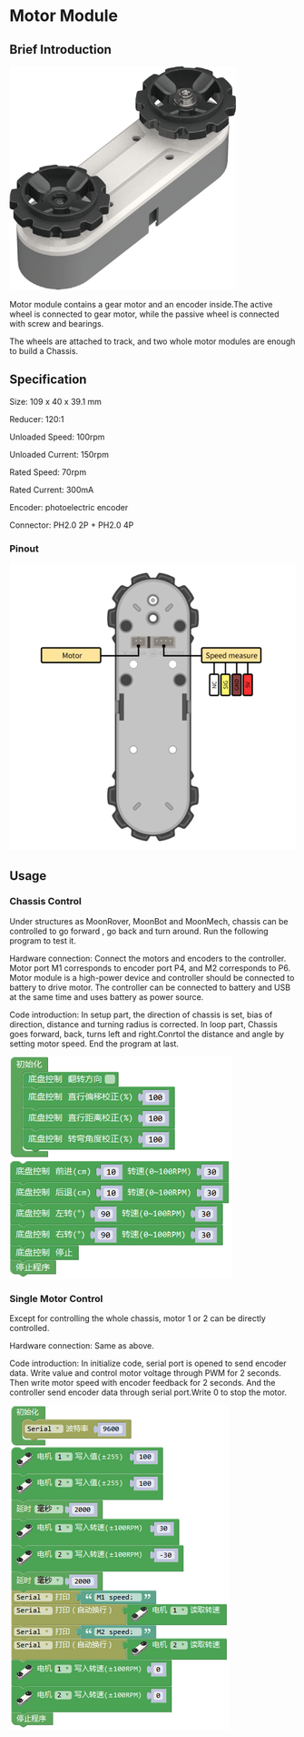 # Motor Module

## Brief Introduction

![](./images/render_motor.png)

Motor module contains a gear motor and an encoder inside.The active wheel is connected to gear motor, while the passive wheel is connected with screw and bearings. 

The wheels are attached to track, and two whole motor modules are enough to build a Chassis.

## Specification

Size: 109 x 40 x 39.1 mm

Reducer: 120:1

Unloaded Speed: 100rpm

Unloaded Current: 150rpm

Rated Speed: 70rpm

Rated Current: 300mA

Encoder: photoelectric encoder

Connector: PH2.0 2P + PH2.0 4P

### Pinout

![](./images/pinout_motor.png)

## Usage

### Chassis Control

Under structures as MoonRover, MoonBot and MoonMech, chassis can be controlled to go forward , go back and turn around.
Run the following program to test it.

Hardware connection: Connect the motors and encoders to the controller. Motor port M1 corresponds to encoder port P4, and M2 corresponds to P6.
Motor module is a high-power device and controller should be connected to battery to drive motor.
The controller can be connected to battery and USB at the same time and uses battery as power source.

Code introduction: In setup part, the direction of chassis is set, bias of direction, distance and turning radius is corrected.
In loop part, Chassis goes forward, back, turns left and right.Conrtol the distance and angle by setting motor speed. End the program at last.

![](./images/Mixly_example_motor_tankbase.png)

### Single Motor Control

Except for controlling the whole chassis, motor 1 or 2 can be directly controlled.

Hardware connection: Same as above.

Code introduction: In initialize code, serial port is opened to send encoder data. Write value and control motor voltage through PWM for 2 seconds.
Then write motor speed with encoder feedback for 2 seconds. And the controller send encoder data through serial port.Write 0 to stop the motor.

![](./images/Mixly_example_motor_single.png)